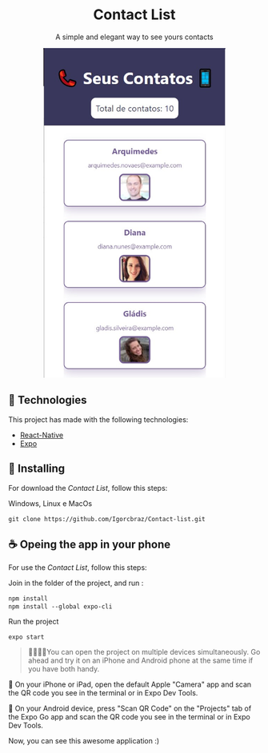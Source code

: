 <!-- Logo -->
<div align="center">
  <h1>Contact List</h1>
  <p>A simple and elegant way to see yours contacts</p>
</div>

<div align="center">
  <img widht="340px" height="660px" src="src/Assets/Images/App.jpg"/>
</div>

## 🧪 Technologies

This project has made with the following technologies:
- [React-Native](https://reactnative.dev/)
- [Expo](https://expo.dev/)

## 🚀 Installing

For download the _Contact List_, follow this steps:

Windows, Linux e MacOs
```
git clone https://github.com/Igorcbraz/Contact-list.git
```

## ☕ Opeing the app in your phone 

For use the _Contact List_, follow this steps:

Join in the folder of the project, and run :
```
npm install
npm install --global expo-cli
```
Run the project
```
expo start
```

> 👨‍👩‍👧‍👧You can open the project on multiple devices simultaneously. Go ahead and try it on an iPhone and Android phone at the same time if you have both handy.

🍎 On your iPhone or iPad, open the default Apple "Camera" app and scan the QR code you see in the terminal or in Expo Dev Tools.

🤖 On your Android device, press "Scan QR Code" on the "Projects" tab of the Expo Go app and scan the QR code you see in the terminal or in Expo Dev Tools.

Now, you can see this awesome application :)

